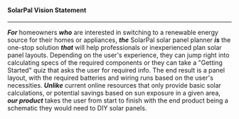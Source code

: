 #### SolarPal Vision Statement
---
***For*** homeowners ***who*** are interested in switching to a renewable energy source for their homes or appliances, ***the*** SolarPal solar panel planner ***is*** the one-stop solution ***that*** will help professionals or inexperienced plan solar panel layouts. Depending on the user's experience, they can jump right into calculating specs of the required components or they can take a "Getting Started" quiz that asks the user for required info. The end result is a panel layout, with the required batteries and wiring runs based on the user's necessities. ***Unlike*** current online resources that only provide basic solar calculations, or potential savings based on sun exposure in a given area, ***our product*** takes the user from start to finish with the end product being a schematic they would need to DIY solar panels.
